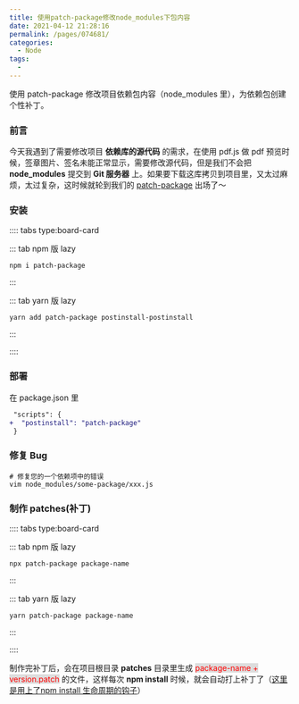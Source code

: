 ```yaml
---
title: 使用patch-package修改node_modules下包内容
date: 2021-04-12 21:28:16
permalink: /pages/074681/
categories: 
  - Node
tags: 
  - 
---
```


使用 patch-package 修改项目依赖包内容（node_modules 里），为依赖包创建个性补丁。

<!-- more -->

### 前言

今天我遇到了需要修改项目 **依赖库的源代码** 的需求，在使用 pdf.js 做 pdf 预览时候，签章图片、签名未能正常显示，需要修改源代码，但是我们不会把 **node_modules** 提交到 **Git 服务器** 上。如果要下载这库拷贝到项目里，又太过麻烦，太过复杂，这时候就轮到我们的 [patch-package](https://www.npmjs.com/package/patch-package) 出场了～

### 安装

:::: tabs type:board-card

::: tab npm 版 lazy

```shell
npm i patch-package
```

:::

::: tab yarn 版 lazy

```shell
yarn add patch-package postinstall-postinstall
```

:::

::::

### 部署

在 package.json 里

```diff
 "scripts": {
+  "postinstall": "patch-package"
 }
```

### 修复 Bug

```shell
# 修复您的一个依赖项中的错误
vim node_modules/some-package/xxx.js
```

### 制作 patches(补丁)

:::: tabs type:board-card

::: tab npm 版 lazy

```shell
npx patch-package package-name
```

:::

::: tab yarn 版 lazy

```shell
yarn patch-package package-name
```

:::

::::

制作完补丁后，会在项目根目录 **patches** 目录里生成 <span class="span-shadow" style="background: #ddd; color: red;">package-name + version.patch</span> 的文件，这样每次 **npm install** 时候，就会自动打上补丁了（[这里是用上了npm install 生命周期的钩子](https://docs.npmjs.com/cli/v7/using-npm/scripts)）

<DynamicImportPhotoSwipe 
  :items="[{src: 'https://cdn.jsdelivr.net/gh/xiaojun996/CDN/images/screenshot/patch-package.png',thumbnail: 'https://cdn.jsdelivr.net/gh/xiaojun996/CDN/images/screenshot/patch-package.png',w: 1048,h: 560},{src: 'https://cdn.jsdelivr.net/gh/xiaojun996/CDN/images/screenshot/patch-package0.png',thumbnail: 'https://cdn.jsdelivr.net/gh/xiaojun996/CDN/images/screenshot/patch-package0.png',w: 991,h: 675}]"
/>
